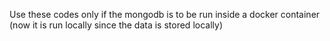 Use these codes only if the mongodb is to be run inside a docker container (now it is run locally since the data is stored locally)